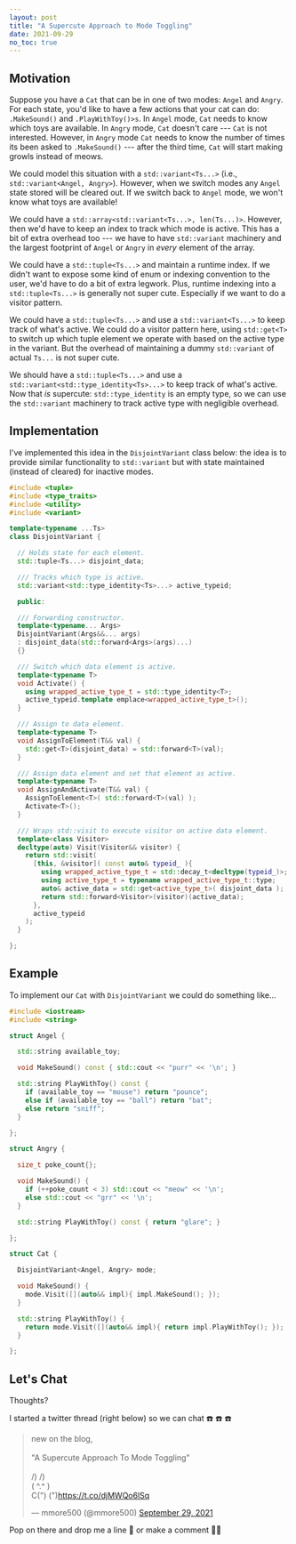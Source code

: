 ```yaml
---
layout: post
title: "A Supercute Approach to Mode Toggling"
date: 2021-09-29
no_toc: true
---
```


## Motivation

Suppose you have a `Cat` that can be in one of two modes: `Angel` and `Angry`.
For each state, you'd like to have a few actions that your cat can do: `.MakeSound()` and `.PlayWithToy()>s`.
In `Angel` mode, `Cat` needs to know which toys are available.
In `Angry` mode, `Cat` doesn't care --- `Cat` is not interested.
However, in `Angry` mode `Cat` needs to know the number of times its been asked to `.MakeSound()` --- after the third time, `Cat` will start making growls instead of meows.

We could model this situation with a `std::variant<Ts...>` (i.e., `std::variant<Angel, Angry>`).
However, when we switch modes any `Angel` state stored will be cleared out.
If we switch back to `Angel` mode, we won't know what toys are available!

We could have a `std::array<std::variant<Ts...>, len(Ts...)>`.
However, then we'd have to keep an index to track which mode is active.
This has a bit of extra overhead too --- we have to have `std::variant` machinery and the largest footprint of `Angel` or `Angry` in *every* element of the array.

We could have a `std::tuple<Ts...>` and maintain a runtime index.
If we didn't want to expose some kind of enum or indexing convention to the user, we'd have to do a bit of extra legwork.
Plus, runtime indexing into a `std::tuple<Ts...>` is generally not super cute.
Especially if we want to do a visitor pattern.

We could have a `std::tuple<Ts...>` and use a `std::variant<Ts...>` to keep track of what's active.
We could do a visitor pattern here, using `std::get<T>` to switch up which tuple element we operate with based on the active type in the variant.
But the overhead of maintaining a dummy `std::variant` of actual `Ts...` is not super cute.

We should have a `std::tuple<Ts...>` and use a `std::variant<std::type_identity<Ts>...>` to keep track of what's active.
Now that *is* supercute: `std::type_identity` is an empty type, so we can use the `std::variant` machinery to track active type with negligible overhead.

## Implementation

I've implemented this idea in the `DisjointVariant` class below: the idea is to provide similar functionality to `std::variant` but with state maintained (instead of cleared) for inactive modes.

```cpp
#include <tuple>
#include <type_traits>
#include <utility>
#include <variant>

template<typename ...Ts>
class DisjointVariant {

  // Holds state for each element.
  std::tuple<Ts...> disjoint_data;

  /// Tracks which type is active.
  std::variant<std::type_identity<Ts>...> active_typeid;

  public:

  /// Forwarding constructor.
  template<typename... Args>
  DisjointVariant(Args&&... args)
  : disjoint_data(std::forward<Args>(args)...)
  {}

  /// Switch which data element is active.
  template<typename T>
  void Activate() {
    using wrapped_active_type_t = std::type_identity<T>;
    active_typeid.template emplace<wrapped_active_type_t>();
  }

  /// Assign to data element.
  template<typename T>
  void AssignToElement(T&& val) {
    std::get<T>(disjoint_data) = std::forward<T>(val);
  }

  /// Assign data element and set that element as active.
  template<typename T>
  void AssignAndActivate(T&& val) {
    AssignToElement<T>( std::forward<T>(val) );
    Activate<T>();
  }

  /// Wraps std::visit to execute visitor on active data element.
  template<class Visitor>
  decltype(auto) Visit(Visitor&& visitor) {
    return std::visit(
      [this, &visitor]( const auto& typeid_ ){
        using wrapped_active_type_t = std::decay_t<decltype(typeid_)>;
        using active_type_t = typename wrapped_active_type_t::type;
        auto& active_data = std::get<active_type_t>( disjoint_data );
        return std::forward<Visitor>(visitor)(active_data);
      },
      active_typeid
    );
  }

};
```

## Example

To implement our `Cat` with `DisjointVariant` we could do something like...
```cpp
#include <iostream>
#include <string>

struct Angel {

  std::string available_toy;

  void MakeSound() const { std::cout << "purr" << '\n'; }

  std::string PlayWithToy() const {
    if (available_toy == "mouse") return "pounce";
    else if (available_toy == "ball") return "bat";
    else return "sniff";
  }

};

struct Angry {

  size_t poke_count{};

  void MakeSound() {
    if (++poke_count < 3) std::cout << "meow" << '\n';
    else std::cout << "grr" << '\n';
  }

  std::string PlayWithToy() const { return "glare"; }

};

struct Cat {

  DisjointVariant<Angel, Angry> mode;

  void MakeSound() {
    mode.Visit([](auto&& impl){ impl.MakeSound(); });
  }

  std::string PlayWithToy() {
    return mode.Visit([](auto&& impl){ return impl.PlayWithToy(); });
  }

};
```

## Let's Chat

Thoughts?

I started a twitter thread (right below) so we can chat :phone: :phone: :phone:

<blockquote class="twitter-tweet"><p lang="en" dir="ltr">new on the blog, <br><br>&quot;A Supercute Approach To Mode Toggling&quot;<br><br> /) /)<br> ( ^.^ )<br>C(&quot;) (&quot;)<a href="https://t.co/djMWQo6lSq">https://t.co/djMWQo6lSq</a></p>&mdash; mmore500 (@mmore500) <a href="https://twitter.com/mmore500/status/1443311548198490115?ref_src=twsrc%5Etfw">September 29, 2021</a></blockquote> <script async src="https://platform.twitter.com/widgets.js" charset="utf-8"></script>

Pop on there and drop me a line :fishing_pole_and_fish: or make a comment :raising_hand_woman:
